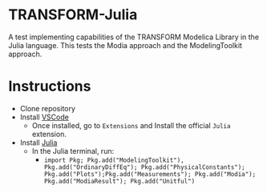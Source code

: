 # TRANSFORM-Julia

A test implementing capabilities of the TRANSFORM Modelica Library in the Julia language. This tests the Modia approach and the ModelingToolkit approach.

# Instructions
- Clone repository
- Install [VSCode](https://code.visualstudio.com/download)
    - Once installed, go to `Extensions` and Install the official `Julia` extension.
- Install [Julia](https://julialang.org/downloads/)
    - In the Julia terminal, run:
        - `import Pkg; Pkg.add("ModelingToolkit"), Pkg.add("OrdinaryDiffEq"); Pkg.add("PhysicalConstants"); Pkg.add("Plots");Pkg.add("Measurements"); Pkg.add("Modia"); Pkg.add("ModiaResult"); Pkg.add("Unitful")`